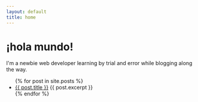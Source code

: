 ```yaml
---
layout: default
title: home
---
```

<div class="blurb">
	<h1>¡hola mundo!</h1>
    <p>I'm a newbie web developer learning by trial and error while blogging along the way.</p>
</div><!-- /.blurb -->

<ul>
  {% for post in site.posts %}
    <li>
      <a href="{{ post.url }}">{{ post.title }}</a>
      {{ post.excerpt }}
    </li>
  {% endfor %}
</ul>